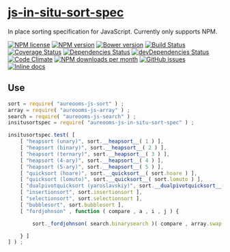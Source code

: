 [js-in-situ-sort-spec](http://aureooms.github.io/js-in-situ-sort-spec)
==

In place sorting specification for JavaScript. Currently only supports NPM.

[![NPM license](http://img.shields.io/npm/l/aureooms-js-in-situ-sort-spec.svg?style=flat)](https://raw.githubusercontent.com/aureooms/js-in-situ-sort-spec/master/LICENSE)
[![NPM version](http://img.shields.io/npm/v/aureooms-js-in-situ-sort-spec.svg?style=flat)](https://www.npmjs.org/package/aureooms-js-in-situ-sort-spec)
[![Bower version](http://img.shields.io/bower/v/aureooms-js-in-situ-sort-spec.svg?style=flat)](http://bower.io/search/?q=aureooms-js-in-situ-sort-spec)
[![Build Status](http://img.shields.io/travis/aureooms/js-in-situ-sort-spec.svg?style=flat)](https://travis-ci.org/aureooms/js-in-situ-sort-spec)
[![Coverage Status](http://img.shields.io/coveralls/aureooms/js-in-situ-sort-spec.svg?style=flat)](https://coveralls.io/r/aureooms/js-in-situ-sort-spec)
[![Dependencies Status](http://img.shields.io/david/aureooms/js-in-situ-sort-spec.svg?style=flat)](https://david-dm.org/aureooms/js-in-situ-sort-spec#info=dependencies)
[![devDependencies Status](http://img.shields.io/david/dev/aureooms/js-in-situ-sort-spec.svg?style=flat)](https://david-dm.org/aureooms/js-in-situ-sort-spec#info=devDependencies)
[![Code Climate](http://img.shields.io/codeclimate/github/aureooms/js-in-situ-sort-spec.svg?style=flat)](https://codeclimate.com/github/aureooms/js-in-situ-sort-spec)
[![NPM downloads per month](http://img.shields.io/npm/dm/aureooms-js-in-situ-sort-spec.svg?style=flat)](https://www.npmjs.org/package/aureooms-js-in-situ-sort-spec)
[![GitHub issues](http://img.shields.io/github/issues/aureooms/js-in-situ-sort-spec.svg?style=flat)](https://github.com/aureooms/js-in-situ-sort-spec/issues)
[![Inline docs](http://inch-ci.org/github/aureooms/js-in-situ-sort-spec.svg?branch=master&style=shields)](http://inch-ci.org/github/aureooms/js-in-situ-sort-spec)

## Use

```js
sort = require( "aureooms-js-sort" ) ;
array = require( "aureooms-js-array" ) ;
search = require( "aureooms-js-search" ) ;
insitusortspec = require( "aureooms-js-in-situ-sort-spec" ) ;

insitusortspec.test( [
	[ "heapsort (unary)", sort.__heapsort__( 1 ) ],
	[ "heapsort (binary)", sort.__heapsort__( 2 ) ],
	[ "heapsort (ternary)", sort.__heapsort__( 3 ) ],
	[ "heapsort (4-ary)", sort.__heapsort__( 4 ) ],
	[ "heapsort (5-ary)", sort.__heapsort__( 5 ) ],
	[ "quicksort (hoare)", sort.__quicksort__( sort.hoare ) ],
	[ "quicksort (lomuto)", sort.__quicksort__( sort.lomuto ) ],
	[ "dualpivotquicksort (yaroslavskiy)", sort.__dualpivotquicksort__( sort.yaroslavskiy ) ],
	[ "insertionsort", sort.insertionsort ],
	[ "selectionsort", sort.selectionsort ],
	[ "bubblesort", sort.bubblesort ],
	[ "fordjohnson" , function ( compare , a , i , j ) {

		sort._fordjohnson( search.binarysearch )( compare , array.swap , a , i , j ) ;

	} ]
] ) ;
```
